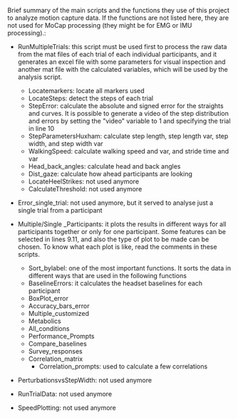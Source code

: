 Brief summary of the main scripts and the functions they use of this project to analyze motion capture data. If the functions are not listed here, they are not used for MoCap processing (they might be for EMG or IMU processing).:

- RunMultipleTrials: this script must be used first to process the raw data from the mat files of each trial of each individual participants, and it generates an excel file with some parameters for visual inspection and another mat file with the calculated variables, which will be used by the analysis script.
  - Locatemarkers: locate all markers used
  - LocateSteps: detect the steps of each trial
  - StepError: calculate the absolute and signed error for the straights and curves. It is possible to generate a video of the step distribution and errors by setting the "video" variable to 1 and specifying the trial in line 10
  - StepParametersHuxham: calculate step length, step length var, step width, and step width var
  - WalkingSpeed: calculate walking speed and var, and stride time and var
  - Head_back_angles: calculate head and back angles
  - Dist_gaze: calculate how ahead participants are looking
  - LocateHeelStrikes: not used anymore
  - CalculateThreshold: not used anymore
 
- Error_single_trial: not used anymore, but it served to analyse just a single trial from a participant

- Multiple/Single _Participants: it plots the results in different ways for all participants together or only for one participant. Some features can be selected in lines 9.11, and also the type of plot to be made can be chosen. To know what each plot is like, read the comments in these scripts.
  - Sort_bylabel: one of the most important functions. It sorts the data in different ways that are used in the following functions
  - BaselineErrors: it calculates the headset baselines for each participant
  - BoxPlot_error
  - Accuracy_bars_error
  - Multiple_customized
  - Metabolics
  - All_conditions
  - Performance_Prompts
  - Compare_baselines
  - Survey_responses
  - Correlation_matrix
    - Correlation_prompts: used to calculate a few correlations
- PerturbationsvsStepWidth: not used anymore
- RunTrialData: not used anymore
- SpeedPlotting: not used anymore
